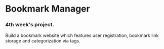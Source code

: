 # Bookmark Manager

### 4th week's project.

Build a bookmark website which features user registration, bookmark link storage and categorization via tags.
